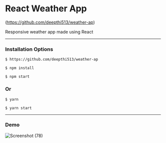 # React Weather App

(https://github.com/deepthi513/weather-ap)

Responsive weather app made using React

<hr />

### Installation Options

```
$ https://github.com/deepthi513/weather-ap
```

```
$ npm install
```

```
$ npm start
```

### Or

```
$ yarn
```

```
$ yarn start
```

<hr />

### Demo

![Screenshot (78)](https://github.com/deepthi513/weather-ap/assets/144103733/ee6decf2-755e-4e71-8f86-92ef9f755b82)
